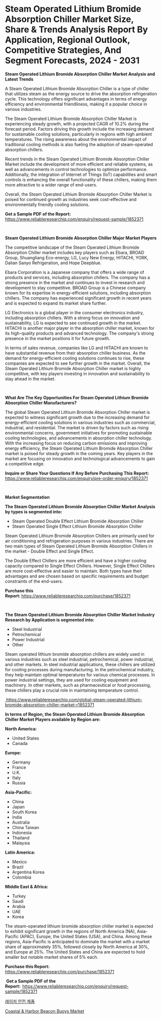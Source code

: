 <p><h1>Steam Operated Lithium Bromide Absorption Chiller Market Size, Share & Trends Analysis Report By Application, Regional Outlook, Competitive Strategies, And Segment Forecasts, 2024 - 2031</h1></p><p><strong>Steam Operated Lithium Bromide Absorption Chiller Market Analysis and Latest Trends</strong></p>
<p><p>A Steam Operated Lithium Bromide Absorption Chiller is a type of chiller that utilizes steam as the energy source to drive the absorption refrigeration cycle. This technology offers significant advantages in terms of energy efficiency and environmental friendliness, making it a popular choice in various industries.</p><p>The Steam Operated Lithium Bromide Absorption Chiller Market is experiencing steady growth, with a projected CAGR of 10.2% during the forecast period. Factors driving this growth include the increasing demand for sustainable cooling solutions, particularly in regions with high ambient temperatures. The rising awareness about the environmental impact of traditional cooling methods is also fueling the adoption of steam-operated absorption chillers.</p><p>Recent trends in the Steam Operated Lithium Bromide Absorption Chiller Market include the development of more efficient and reliable systems, as well as advancements in control technologies to optimize performance. Additionally, the integration of Internet of Things (IoT) capabilities and smart controls is enhancing the overall functionality of these chillers, making them more attractive to a wider range of end-users.</p><p>Overall, the Steam Operated Lithium Bromide Absorption Chiller Market is poised for continued growth as industries seek cost-effective and environmentally friendly cooling solutions.</p></p>
<p><strong>Get a Sample PDF of the Report:&nbsp;</strong> <a href="https://www.reliableresearchiq.com/enquiry/request-sample/1852371">https://www.reliableresearchiq.com/enquiry/request-sample/1852371</a></p>
<p>&nbsp;</p>
<p><strong>Steam Operated Lithium Bromide Absorption Chiller Major Market Players</strong></p>
<p><p>The competitive landscape of the Steam Operated Lithium Bromide Absorption Chiller market includes key players such as Ebara, BROAD Group, Shuangliang Eco-energy, LG, Lucy New Energy, HITACHI, YORK, Dalian Sanyo Refrigeration, and Hope Deepblue. </p><p>Ebara Corporation is a Japanese company that offers a wide range of products and services, including absorption chillers. The company has a strong presence in the market and continues to invest in research and development to stay competitive. BROAD Group is a Chinese company known for its expertise in energy-efficient solutions, including absorption chillers. The company has experienced significant growth in recent years and is expected to expand its market share further.</p><p>LG Electronics is a global player in the consumer electronics industry, including absorption chillers. With a strong focus on innovation and sustainability, LG is expected to see continued growth in the market. HITACHI is another major player in the absorption chiller market, known for its high-quality products and advanced technology. The company's strong presence in the market positions it for future growth.</p><p>In terms of sales revenue, companies like LG and HITACHI are known to have substantial revenue from their absorption chiller business. As the demand for energy-efficient cooling solutions continues to rise, these companies are expected to see further growth in the market. Overall, the Steam Operated Lithium Bromide Absorption Chiller market is highly competitive, with key players investing in innovation and sustainability to stay ahead in the market.</p></p>
<p>&nbsp;</p>
<p><strong>What Are The Key Opportunities For Steam Operated Lithium Bromide Absorption Chiller Manufacturers?</strong></p>
<p><p>The global Steam Operated Lithium Bromide Absorption Chiller market is expected to witness significant growth due to the increasing demand for energy-efficient cooling solutions in various industries such as commercial, industrial, and residential. The market is driven by factors such as rising environmental concerns, government initiatives for promoting sustainable cooling technologies, and advancements in absorption chiller technology. With the increasing focus on reducing carbon emissions and improving energy efficiency, the Steam Operated Lithium Bromide Absorption Chiller market is poised for steady growth in the coming years. Key players in the market are focusing on innovation and technological advancements to gain a competitive edge.</p></p>
<p><strong>Inquire or Share Your Questions If Any Before Purchasing This Report:</strong> <a href="https://www.reliableresearchiq.com/enquiry/pre-order-enquiry/1852371">https://www.reliableresearchiq.com/enquiry/pre-order-enquiry/1852371</a></p>
<p>&nbsp;</p>
<p><strong>Market Segmentation</strong></p>
<p><strong>The Steam Operated Lithium Bromide Absorption Chiller Market Analysis by types is segmented into:</strong></p>
<p><ul><li>Steam Operated Double Effect Lithium Bromide Absorption Chiller</li><li>Steam Operated Single Effect Lithium Bromide Absorption Chiller</li></ul></p>
<p><p>Steam Operated Lithium Bromide Absorption Chillers are primarily used for air conditioning and refrigeration purposes in various industries. There are two main types of Steam Operated Lithium Bromide Absorption Chillers in the market - Double Effect and Single Effect. </p><p>The Double Effect Chillers are more efficient and have a higher cooling capacity compared to Single Effect Chillers. However, Single Effect Chillers are more cost-effective and easier to maintain. Both types have their advantages and are chosen based on specific requirements and budget constraints of the end-users.</p></p>
<p><strong>Purchase this Report:&nbsp;</strong><a href="https://www.reliableresearchiq.com/purchase/1852371">https://www.reliableresearchiq.com/purchase/1852371</a></p>
<p>&nbsp;</p>
<p><strong>The Steam Operated Lithium Bromide Absorption Chiller Market Industry Research by Application is segmented into:</strong></p>
<p><ul><li>Steel Industrial</li><li>Petrochemical</li><li>Power Industrial</li><li>Other</li></ul></p>
<p><p>Steam operated lithium bromide absorption chillers are widely used in various industries such as steel industrial, petrochemical, power industrial, and other markets. In steel industrial applications, these chillers are utilized for cooling processes during manufacturing. In the petrochemical industry, they help maintain optimal temperatures for various chemical processes. In power industrial settings, they are used for cooling equipment and machinery. In other markets, such as pharmaceutical or food processing, these chillers play a crucial role in maintaining temperature control.</p></p>
<p><a href="https://www.reliableresearchiq.com/global-steam-operated-lithium-bromide-absorption-chiller-market-r1852371">&nbsp;https://www.reliableresearchiq.com/global-steam-operated-lithium-bromide-absorption-chiller-market-r1852371</a></p>
<p><strong>In terms of Region, the Steam Operated Lithium Bromide Absorption Chiller Market Players available by Region are:</strong></p>
<p>
    <p> <strong> North America: </strong>
        <ul>
            <li>United States</li>
            <li>Canada</li>
        </ul>
        </p> 
    <p> <strong> Europe: </strong>
        <ul>
            <li>Germany</li>
            <li>France</li>
            <li>U.K.</li>
            <li>Italy</li>
            <li>Russia</li>
        </ul>
        </p> 
    <p> <strong> Asia-Pacific: </strong>
        <ul>
            <li>China</li>
            <li>Japan</li>
            <li>South Korea</li>
            <li>India</li>
            <li>Australia</li>
            <li>China Taiwan</li>
            <li>Indonesia</li>
            <li>Thailand</li>
            <li>Malaysia</li>
        </ul>
        </p> 
    <p> <strong> Latin America: </strong>
        <ul>
            <li>Mexico</li>
            <li>Brazil</li>
            <li>Argentina Korea</li>
            <li>Colombia</li>
        </ul>
        </p> 
    <p> <strong> Middle East & Africa: </strong>
        <ul>
            <li>Turkey</li>
            <li>Saudi</li>
            <li>Arabia</li>
            <li>UAE</li>
            <li>Korea</li>
        </ul>
    </p>
    </p>
<p><p>The steam-operated lithium bromide absorption chiller market is expected to exhibit significant growth in the regions of North America (NA), Asia-Pacific (APAC), Europe, the United States (USA), and China. Among these regions, Asia-Pacific is anticipated to dominate the market with a market share of approximately 35%, followed closely by North America at 30%, and Europe at 25%. The United States and China are expected to hold smaller but notable market shares of 5% each.</p></p>
<p><strong>Purchase this Report: </strong><a href="https://www.reliableresearchiq.com/purchase/1852371">https://www.reliableresearchiq.com/purchase/1852371</a></p>
<p>&nbsp;<strong>Get a Sample PDF of the Report:&nbsp;&nbsp;</strong><a href="https://www.reliableresearchiq.com/enquiry/request-sample/1852371">https://www.reliableresearchiq.com/enquiry/request-sample/1852371</a></p>
<p><strong></strong></p>
<p><p><a href="https://github.com/vss5505pa7z1p/Market-Research-Report-List-3/blob/main/314351571740.md">레이저 안전 제품</a></p><p><a href="https://github.com/sarohimweaach77/Market-Research-Report-List-1/blob/main/coastal-harbor-beacon-buoys-market.md">Coastal & Harbor Beacon Buoys Market</a></p></p>